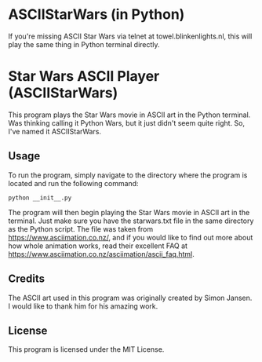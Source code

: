 # ASCIIStarWars (in Python)
If you're missing ASCII Star Wars via telnet at towel.blinkenlights.nl, this will play the same thing in Python terminal directly. 


# Star Wars ASCII Player (ASCIIStarWars)

This program plays the Star Wars movie in ASCII art in the Python terminal. Was thinking calling it Python Wars, but it just didn't seem quite right. So, I've named it ASCIIStarWars.

## Usage

To run the program, simply navigate to the directory where the program is located and run the following command:

```
python __init__.py
```

The program will then begin playing the Star Wars movie in ASCII art in the terminal. Just make sure you have the starwars.txt file in the same directory as the Python script. The file was taken from https://www.asciimation.co.nz/, and if you would like to find out more about how whole animation works, read their excellent FAQ at https://www.asciimation.co.nz/asciimation/ascii_faq.html.

## Credits

The ASCII art used in this program was originally created by Simon Jansen. I would like to thank him for his amazing work.

## License

This program is licensed under the MIT License.
